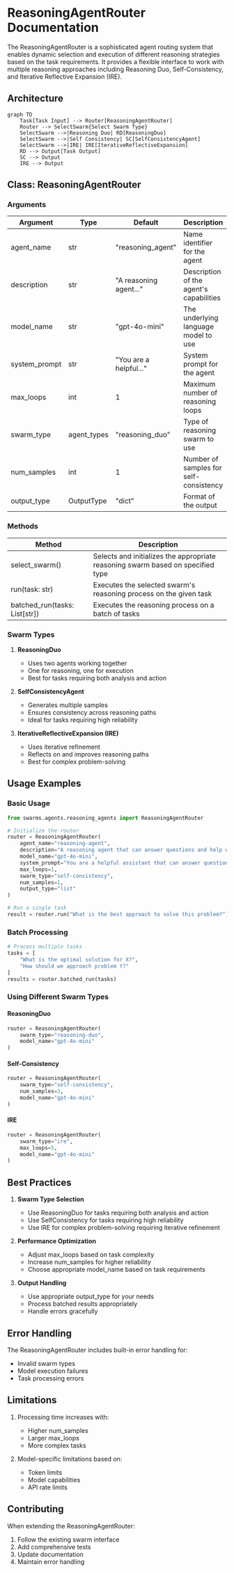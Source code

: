 # ReasoningAgentRouter Documentation

The ReasoningAgentRouter is a sophisticated agent routing system that enables dynamic selection and execution of different reasoning strategies based on the task requirements. It provides a flexible interface to work with multiple reasoning approaches including Reasoning Duo, Self-Consistency, and Iterative Reflective Expansion (IRE).

## Architecture

```mermaid
graph TD
    Task[Task Input] --> Router[ReasoningAgentRouter]
    Router --> SelectSwarm{Select Swarm Type}
    SelectSwarm -->|Reasoning Duo| RD[ReasoningDuo]
    SelectSwarm -->|Self Consistency| SC[SelfConsistencyAgent]
    SelectSwarm -->|IRE| IRE[IterativeReflectiveExpansion]
    RD --> Output[Task Output]
    SC --> Output
    IRE --> Output
```

## Class: ReasoningAgentRouter

### Arguments

| Argument | Type | Default | Description |
|----------|------|---------|-------------|
| agent_name | str | "reasoning_agent" | Name identifier for the agent |
| description | str | "A reasoning agent..." | Description of the agent's capabilities |
| model_name | str | "gpt-4o-mini" | The underlying language model to use |
| system_prompt | str | "You are a helpful..." | System prompt for the agent |
| max_loops | int | 1 | Maximum number of reasoning loops |
| swarm_type | agent_types | "reasoning_duo" | Type of reasoning swarm to use |
| num_samples | int | 1 | Number of samples for self-consistency |
| output_type | OutputType | "dict" | Format of the output |

### Methods

| Method | Description |
|--------|-------------|
| select_swarm() | Selects and initializes the appropriate reasoning swarm based on specified type |
| run(task: str) | Executes the selected swarm's reasoning process on the given task |
| batched_run(tasks: List[str]) | Executes the reasoning process on a batch of tasks |

### Swarm Types

1. **ReasoningDuo**
   - Uses two agents working together
   - One for reasoning, one for execution
   - Best for tasks requiring both analysis and action

2. **SelfConsistencyAgent**
   - Generates multiple samples
   - Ensures consistency across reasoning paths
   - Ideal for tasks requiring high reliability

3. **IterativeReflectiveExpansion (IRE)**
   - Uses iterative refinement
   - Reflects on and improves reasoning paths
   - Best for complex problem-solving

## Usage Examples

### Basic Usage

```python
from swarms.agents.reasoning_agents import ReasoningAgentRouter

# Initialize the router
router = ReasoningAgentRouter(
    agent_name="reasoning-agent",
    description="A reasoning agent that can answer questions and help with tasks.",
    model_name="gpt-4o-mini",
    system_prompt="You are a helpful assistant that can answer questions and help with tasks.",
    max_loops=1,
    swarm_type="self-consistency",
    num_samples=1,
    output_type="list"
)

# Run a single task
result = router.run("What is the best approach to solve this problem?")
```

### Batch Processing

```python
# Process multiple tasks
tasks = [
    "What is the optimal solution for X?",
    "How should we approach problem Y?"
]
results = router.batched_run(tasks)
```

### Using Different Swarm Types

#### ReasoningDuo

```python
router = ReasoningAgentRouter(
    swarm_type="reasoning-duo",
    model_name="gpt-4o-mini"
)
```

#### Self-Consistency

```python
router = ReasoningAgentRouter(
    swarm_type="self-consistency",
    num_samples=3,
    model_name="gpt-4o-mini"
)
```

#### IRE

```python
router = ReasoningAgentRouter(
    swarm_type="ire",
    max_loops=5,
    model_name="gpt-4o-mini"
)
```

## Best Practices

1. **Swarm Type Selection**
   - Use ReasoningDuo for tasks requiring both analysis and action
   - Use SelfConsistency for tasks requiring high reliability
   - Use IRE for complex problem-solving requiring iterative refinement

2. **Performance Optimization**
   - Adjust max_loops based on task complexity
   - Increase num_samples for higher reliability
   - Choose appropriate model_name based on task requirements

3. **Output Handling**
   - Use appropriate output_type for your needs
   - Process batched results appropriately
   - Handle errors gracefully

## Error Handling

The ReasoningAgentRouter includes built-in error handling for:
- Invalid swarm types
- Model execution failures
- Task processing errors

## Limitations

1. Processing time increases with:
   - Higher num_samples
   - Larger max_loops
   - More complex tasks

2. Model-specific limitations based on:
   - Token limits
   - Model capabilities
   - API rate limits

## Contributing

When extending the ReasoningAgentRouter:
1. Follow the existing swarm interface
2. Add comprehensive tests
3. Update documentation
4. Maintain error handling
